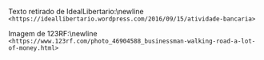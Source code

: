 Texto retirado de IdealLibertario:\newline
`<https://ideallibertario.wordpress.com/2016/09/15/atividade-bancaria>`

Imagem de 123RF:\newline
`<https://www.123rf.com/photo_46904588_businessman-walking-road-a-lot-of-money.html>`